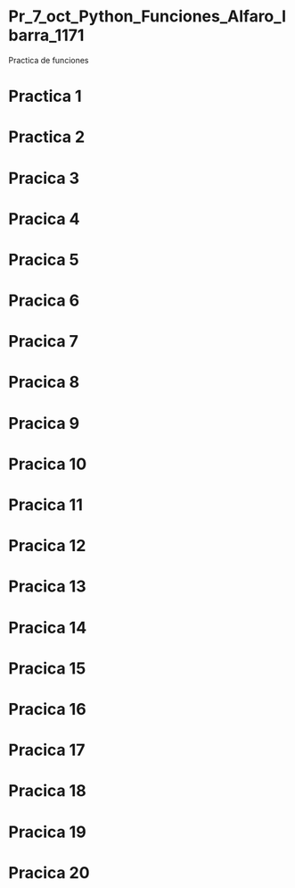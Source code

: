 # Pr_7_oct_Python_Funciones_Alfaro_Ibarra_1171
Practica de funciones
# Practica 1

# Practica 2

# Pracica 3

# Pracica 4

# Pracica 5

# Pracica 6

# Pracica 7

# Pracica 8

# Pracica 9

# Pracica 10

# Pracica 11

# Pracica 12

# Pracica 13

# Pracica 14

# Pracica 15

# Pracica 16

# Pracica 17

# Pracica 18
# Pracica 19
# Pracica 20
